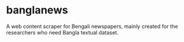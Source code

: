 # banglanews
A web content scraper for Bengali newspapers, mainly created for the researchers who need Bangla textual dataset.
